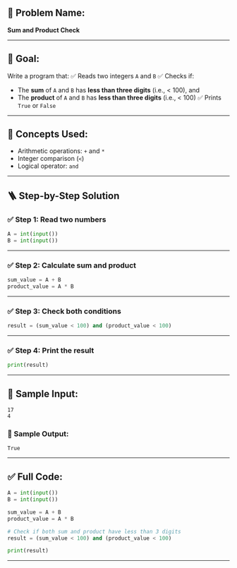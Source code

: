 ## 🧩 **Problem Name:**

**Sum and Product Check**

---

## 🎯 **Goal:**

Write a program that:
✅ Reads two integers `A` and `B`
✅ Checks if:

- The **sum** of `A` and `B` has **less than three digits** (i.e., < 100), and
- The **product** of `A` and `B` has **less than three digits** (i.e., < 100)
  ✅ Prints `True` or `False`

---

## 🧠 **Concepts Used:**

- Arithmetic operations: `+` and `*`
- Integer comparison (`<`)
- Logical operator: `and`

---

## 🪜 **Step-by-Step Solution**

### ✅ Step 1: Read two numbers

```python
A = int(input())
B = int(input())
```

---

### ✅ Step 2: Calculate sum and product

```python
sum_value = A + B
product_value = A * B
```

---

### ✅ Step 3: Check both conditions

```python
result = (sum_value < 100) and (product_value < 100)
```

---

### ✅ Step 4: Print the result

```python
print(result)
```

---

## 🧪 Sample Input:

```
17
4
```

### 🧾 Sample Output:

```
True
```

---

## ✅ Full Code:

```python
A = int(input())
B = int(input())

sum_value = A + B
product_value = A * B

# Check if both sum and product have less than 3 digits
result = (sum_value < 100) and (product_value < 100)

print(result)
```

---
